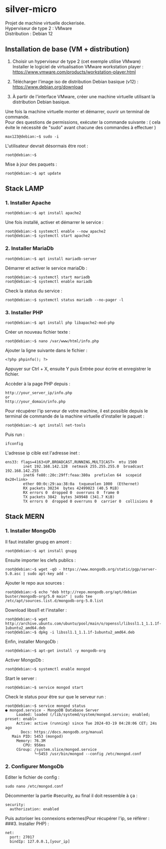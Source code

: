 # silver-micro
Projet de machine virtuelle dockerisée.   
Hyperviseur de type 2 : VMware  
Distribution : Debian 12

## Installation de base (VM + distribution)
1. Choisir un hyperviseur de type 2 (cet exemple utilise VMware)  
Installer le logiciel de virtualisation VMware workstation player : https://www.vmware.com/products/workstation-player.html

2. Télécharger l'image iso de distribution Debian basique (v12) : https://www.debian.org/download

3. À partir de l'interface VMware, créer une machine virtuelle utilisant la distribution Debian basique.

Une fois la machine virtuelle monter et démarrer, ouvrir un terminal de commande.   
Pour des questions de permissions, exécuter la commande suivante : ( cela évite le nécessité de "sudo" avant chacune des commandes à effectuer )  
```console
max123@debian:~$ sudo -i 
```

L'utilisateur devrait désormais être root : 
```console
root@debian:~$ 
```

Mise à jour des paquets :
```console
root@debian:~$ apt update
```

## Stack LAMP
### 1. Installer Apache 
```console
root@debian:~$ apt install apache2
```
Une fois installé, activer et démarrer le service : 
```console
root@debian:~$ systemctl enable --now apache2
root@debian:~$ systemctl start apache2
```

### 2. Installer MariaDb 
```console
root@debian:~$ apt install mariadb-server
```

Démarrer et activer le service mariaDb : 
```console
root@debian:~$ systemctl start mariadb
root@debian:~$ systemctl enable mariadb
```

Check la status du service : 
```console
root@debian:~$ systemctl status mariadb --no-pager -l
```

### 3. Installer PHP
```console
root@debian:~$ apt install php libapache2-mod-php
```

 Créer un nouveau fichier texte :
 ```console
root@debian:~$ nano /var/www/html/info.php
```

Ajouter la ligne suivante dans le fichier : 
```console
<?php phpinfo(); ?>
```
Appuyer sur Ctrl + X, ensuite Y puis Entrée pour écrire et enregistrer le fichier.

Accèder à la page PHP depuis : 
```console
http://your_server_ip/info.php
or
http://your_domain/info.php
```

Pour récupérer l'ip serveur de votre machine, il est possible depuis le terminal de commande de la machine virtuelle d'installer le paquet : 
```console
root@debian:~$ apt install net-tools
```

Puis run :
```console
ifconfig
```

L'adresse ip cible est l'adresse inet : 
```console
ens33: flags=4163<UP,BROADCAST,RUNNING,MULTICAST>  mtu 1500
        inet 192.168.142.128  netmask 255.255.255.0  broadcast 192.168.142.255
        inet6 fe80::20c:29ff:feaa:380a  prefixlen 64  scopeid 0x20<link>
        ether 00:0c:29:aa:38:0a  txqueuelen 1000  (Ethernet)
        RX packets 30234  bytes 42499023 (40.5 MiB)
        RX errors 0  dropped 0  overruns 0  frame 0
        TX packets 3842  bytes 349948 (341.7 KiB)
        TX errors 0  dropped 0 overruns 0  carrier 0  collisions 0
```

## Stack MERN 
### 1. Installer MongoDb
Il faut installer gnupg en amont : 
```console
root@debian:~$ apt install gnupg
```

Ensuite importer les clefs publics : 
```console
root@debian:~$ wget -qO - https://www.mongodb.org/static/pgp/server-5.0.asc | sudo apt-key add -
```

Ajouter le repo aux sources : 
```console
root@debian:~$ echo "deb http://repo.mongodb.org/apt/debian buster/mongodb-org/5.0 main" | sudo tee /etc/apt/sources.list.d/mongodb-org-5.0.list
```

Download libssl1 et l'installer : 
```console
root@debian:~$ wget http://archive.ubuntu.com/ubuntu/pool/main/o/openssl/libssl1.1_1.1.1f-1ubuntu2_amd64.deb
root@debian:~$ dpkg -i libssl1.1_1.1.1f-1ubuntu2_amd64.deb
```

Enfin, installer MongoDb : 
```console
root@debian:~$ apt-get install -y mongodb-org
```

Activer MongoDb : 
```console
root@debian:~$ systemctl enable mongod
```

Start le server : 
```console
root@debian:~$ service mongod start
```

Check le status pour être sur que le serveur run :
```console
root@debian:~$ service mongod status
● mongod.service - MongoDB Database Server
     Loaded: loaded (/lib/systemd/system/mongod.service; enabled; preset: enabl>
     Active: active (running) since Tue 2024-03-19 04:28:06 CET; 24s ago
       Docs: https://docs.mongodb.org/manual
   Main PID: 5453 (mongod)
     Memory: 76.3M
        CPU: 956ms
     CGroup: /system.slice/mongod.service
             └─5453 /usr/bin/mongod --config /etc/mongod.conf

```

### 2. Configurer MongoDb
Editer le fichier de config : 
```console
sudo nano /etc/mongod.conf
```
Décommenter la partie #security, au final il doit ressemble à ça : 
```console
security:
  authorization: enabled
```
Puis autoriser les connexions externes(Pour récupérer l'ip, se référer : ###3. Installer PHP) : 
```console
net:
  port: 27017
  bindIp: 127.0.0.1,[your_ip]
```
